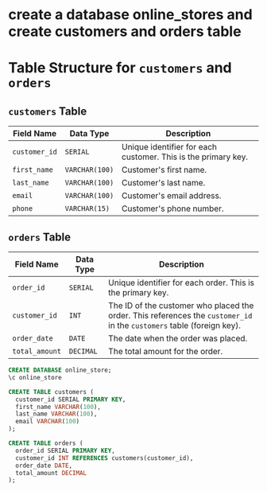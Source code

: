 # create a database online_stores and create customers and orders table

# Table Structure for `customers` and `orders`

## `customers` Table

| **Field Name**  | **Data Type**     | **Description**                                  |
|-----------------|-------------------|--------------------------------------------------|
| `customer_id`   | `SERIAL`          | Unique identifier for each customer. This is the primary key. |
| `first_name`    | `VARCHAR(100)`     | Customer's first name.                           |
| `last_name`     | `VARCHAR(100)`     | Customer's last name.                            |
| `email`         | `VARCHAR(100)`     | Customer's email address.                        |
| `phone`         | `VARCHAR(15)`      | Customer's phone number.                         |

## `orders` Table

| **Field Name**  | **Data Type**     | **Description**                                  |
|-----------------|-------------------|--------------------------------------------------|
| `order_id`      | `SERIAL`          | Unique identifier for each order. This is the primary key. |
| `customer_id`   | `INT`             | The ID of the customer who placed the order. This references the `customer_id` in the `customers` table (foreign key). |
| `order_date`    | `DATE`            | The date when the order was placed.              |
| `total_amount`  | `DECIMAL`         | The total amount for the order.                  |


```sql
CREATE DATABASE online_store;
\c online_store

CREATE TABLE customers (
  customer_id SERIAL PRIMARY KEY,
  first_name VARCHAR(100),
  last_name VARCHAR(100),
  email VARCHAR(100)
);

CREATE TABLE orders (
  order_id SERIAL PRIMARY KEY,
  customer_id INT REFERENCES customers(customer_id),
  order_date DATE,
  total_amount DECIMAL
);
```